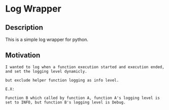 # Log Wrapper 

## Description
This is a simple log wrapper for python.

## Motivation
    I wanted to log when a function execution started and execution ended, and set the logging level dynamicly.
 
    but exclude helper function logging as info level.

    E.X:

    Function B which called by function A, function A's logging level is set to INFO, but function B's logging level is Debug.